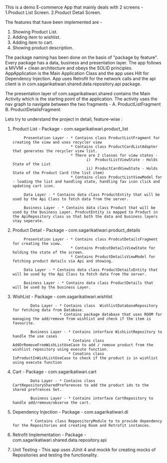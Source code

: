 This is a demo E-commerce App that mainly deals with 2 screens - 
1.Product List Screen.
2.Product Detail Screen.

The features that have been implemented are - 
1. Showing Product List.
2. Adding item to wishlist.
3. Adding item to cart.
4. Showing product description.

The package naming has been done on the basis of "package by feature". Every package has a data,
business and presentation layer. The app follows a MVVM + clean architecture and obeys the SOLID
principles. AppApplication is the Main Application Class and the app uses Hilt for Dependency
Injection. App uses Retrofit for the network calls and the api client is in
com.sagarikatiwari.shared.data.repository.api package.

The presentation layer of com.sagarikatiwari.shared contains the Main Activity which is the starting
point of the application. The activity uses the nav graph to navigate between the two fragments - 
A. ProductListFragment
B. ProductDetailsFragment

Lets try to understand the project in detail, feature-wise :

1. Product List - Package - com.sagarikatiwari.product_list

            Presentation Layer - * Contains class ProductListFragment for creating the view and uses recycler view
                                 * Contains class ProductCardListAdapter that generates the recycler view list. 
                                 * There are 2 classes for view states - 
                                        i)  ProductListViewState - Holds State of the List 
                                        ii) ProductCardViewState - Holds State of the Product Card (the list item)
                                 * Contains class ProductListViewModel for - loading the list and handling state, handling fav icon click and updating cart icon.

            Data Layer - * Contains data class ProductEntity that will be used by the Api Class to fetch data from the server. 

            Business Layer - * Contains data class Product that will be used by the business Layer. ProdcutEntity is mapped to Product in the ApiRepository class so that both the data and business layers stay seperate. 


2. Product Detail - Package -  com.sagarikatiwari.product_details 

            Presentation Layer - * Contains class ProdcutDetailsFragment for creating the view.
                                 * Contains ProdcutDetailsViewState for holding the state of the screen. 
                                 * Contains ProductDetailsViewModel for fetching product details via Api and showing. 

            Data Layer - * Contains data class ProductDetailsEntity that will be used by the Api Class to fetch data from the server.

            Business Layer - * Contains data class ProductDetails that will be used by the business Layer. 


4. WishList - Package - com.sagarikatiwari.wishlist

               Data Layer - * Contains class  WishlistDatabaseRepository for fetching data from Database.
                            * Contains package database that uses ROOM for managing the add/remove from wishlist and check if the item is favourite.

               Business Layer - * Contains interface WishListRepository to handle the use cases
                                * Contains class AddOrRemoveFromWishListUseCase to add / remove product from the wishlist repository using execute function.
                                * Conatins class IsProductInWishListUseCase to check if the product is in wishlist using execute function

5. Cart - Package - com.sagarikatiwari.cart 
   
               Data Layer - * Contains class CartRepositorySharedPreferences to add the product ids to the shared prefrences Set. 

               Business Layer - * Contains interface CartRepository to handle add/remove/observe the cart. 

6. Dependency Injection - Package - com.sagarikatiwari.di 

               * Contains class ReppositoryModule to to provide dependency for the Repositories and creating Room and Retrofit instances. 


7. Retrofit Implementation - Package - com.sagarikatiwari.shared.data.repository.api

8. Unit Testing - This app uses JUnit 4 and mockk for creating mocks of Repositories and testing the functionality. 



 
